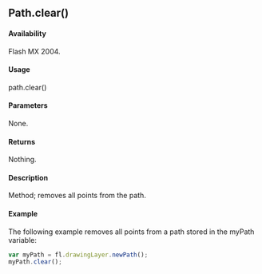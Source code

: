 ## Path.clear()

#### Availability

Flash MX 2004.

#### Usage

path.clear()

#### Parameters

None.

#### Returns

Nothing.

#### Description

Method; removes all points from the path.

#### Example

The following example removes all points from a path stored in the myPath variable:
```javascript
var myPath = fl.drawingLayer.newPath();
myPath.clear(); 

```